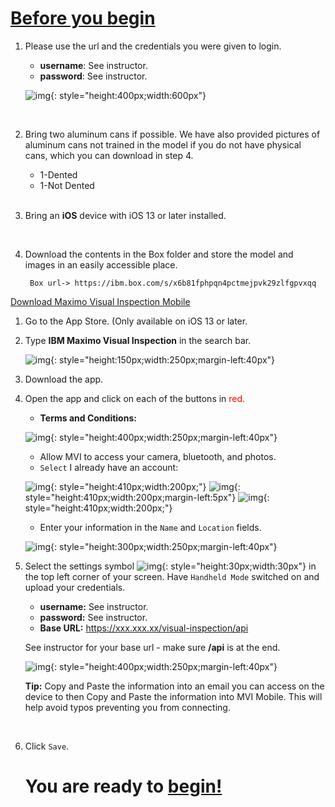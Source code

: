 


<h1><u>Before you begin</u></h1>


1. Please use the url and the credentials you were given to login.

    - <b>username</b>: See instructor.
    - <b>password</b>: See instructor.


    ![img](/img/mvi_saas/img-prereqs/loginscreen.png){: style="height:400px;width:600px"}


     <br>

2. Bring two aluminum cans if possible. We have also provided pictures of aluminum cans not trained in the model if you do not have physical cans, which you can download in step 4.
    - 1-Dented
    - 1-Not Dented


    <br>

3. Bring an <b>iOS</b> device with iOS 13 or later installed.

    <br>

4. Download the contents in the Box folder and store the model and images in an easily accessible place. 

        Box url-> https://ibm.box.com/s/x6b81fphpqn4pctmejpvk29zlfgpvxqq


<u> Download Maximo Visual Inspection Mobile </u>

1. Go to the App Store. (Only available on iOS 13 or later.          
2. Type <b>IBM Maximo Visual Inspection</b> in the search bar.

    ![img](/img/mvi_saas/img-prereqs/newappUI.png){: style="height:150px;width:250px;margin-left:40px"}



3. Download the app. 



4. Open the app and click on each of the buttons in <span style="color:red">red.</span> 



    - <b>Terms and Conditions:</b>

    ![img](/img/mvi_saas/img-prereqs/termsNconditions.jpeg){: style="height:400px;width:250px;margin-left:40px"}

    - Allow MVI to access your camera, bluetooth, and photos.
    -  `Select` I already have an account:

    ![img](/img/mvi_saas/img-prereqs/cameraA.png){: style="height:410px;width:200px;"}
    ![img](/img/mvi_saas/img-prereqs/bluetoothA.png){: style="height:410px;width:200px;margin-left:5px"}
    ![img](/img/mvi_saas/img-prereqs/photoAccess.png){: style="height:410px;width:200px;"}

    - Enter your information in the `Name` and `Location` fields.

    ![img](/img/mvi_saas/img-prereqs/nameLocation.jpeg){: style="height:300px;width:250px;margin-left:40px"}

5. Select the settings symbol ![img](/img/mvi_saas/img-prereqs/setting.jpg){: style="height:30px;width:30px"} in the top left corner of your screen. Have `Handheld Mode` switched on and upload your credentials. 
    - <b>username:</b> See instructor.
    - <b>password:</b> See instructor.
    - <b>Base URL:</b> https://xxx.xxx.xx/visual-inspection/api 
    <p>See instructor for your base url - make sure <b>/api</b> is at the end.</p>

    ![img](/img/mvi_saas/img-prereqs/loginSettings.png){: style="height:400px;width:250px;margin-left:40px"}
    

    <b>Tip:</b> Copy and Paste the information into an email you can access on the device to then Copy and Paste the information into MVI Mobile.  This will help avoid typos preventing you from connecting.

    <br>

6. Click `Save`.

    <h1>You are ready to <u>begin!</u></h1>




